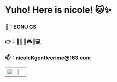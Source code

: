 # Yuho! Here is nicole! 🐱✨

###  🏫：ECNU CS
###  👉：🎹🎥📓🎮📼💻
###  📫：nicoleKgentlecrime@163.com



<table><tr>
<td><img src="https://github-readme-stats.vercel.app/api?username=nicolekk15&show_icons=true&theme=transparent" border="0" ></td>
<td><img src="https://wakatime.com/share/@590b780c-5f56-49e9-8aa5-c23c2ba45fea/9a65fe50-04c9-43ad-bd06-612e8343ab92.svg"  border="0" width="50%"></td>
</tr></table>

<!--
**nicolekk15/nicolekk15** is a ✨ _special_ ✨ repository because its `README.md` (this file) appears on your GitHub profile.

Here are some ideas to get you started:

- 🔭 I’m currently working on ...
- 🌱 I’m currently learning ...
- 👯 I’m looking to collaborate on ...
- 🤔 I’m looking for help with ...
- 💬 Ask me about ...
- 📫 How to reach me: ...
- 😄 Pronouns: ...
- ⚡ Fun fact: ...
-->

